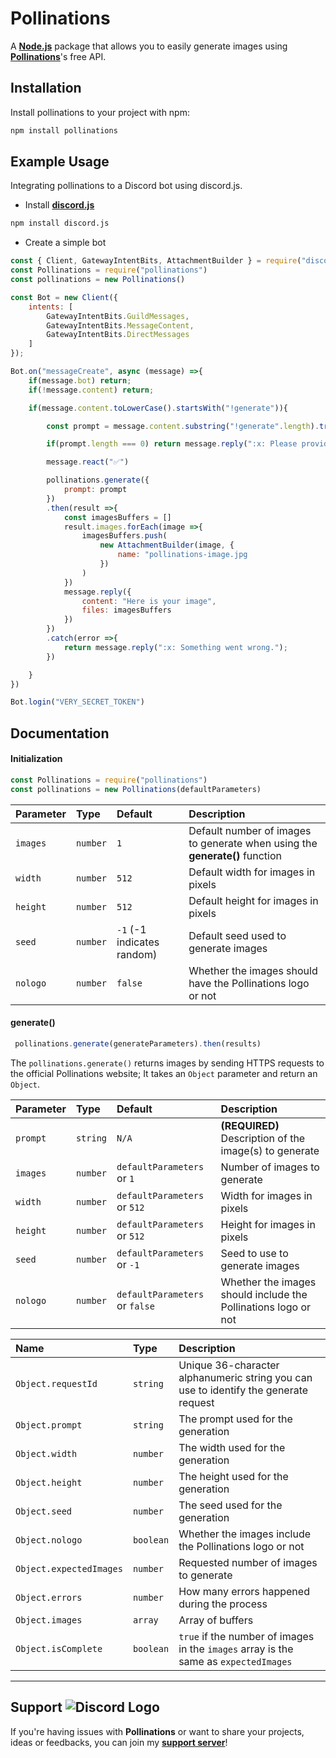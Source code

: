 # Pollinations
A [**Node.js**](https://nodejs.org/fr) package that allows you to easily generate images using [**Pollinations**](https://pollinations.ai/)'s free API.


## Installation

Install pollinations to your project with npm:

```bash
npm install pollinations
```
## Example Usage
Integrating pollinations to a Discord bot using discord.js.

- Install [**discord.js**](https://www.npmjs.com/package/discord.js)

```bash
npm install discord.js
```

- Create a simple bot

```js
const { Client, GatewayIntentBits, AttachmentBuilder } = require("discord.js");
const Pollinations = require("pollinations")
const pollinations = new Pollinations()

const Bot = new Client({
    intents: [
        GatewayIntentBits.GuildMessages,
        GatewayIntentBits.MessageContent,
        GatewayIntentBits.DirectMessages
    ]
});

Bot.on("messageCreate", async (message) =>{
    if(message.bot) return;
    if(!message.content) return;

    if(message.content.toLowerCase().startsWith("!generate")){

        const prompt = message.content.substring("!generate".length).trim();

        if(prompt.length === 0) return message.reply(":x: Please provide a prompt.");

        message.react("✅")

        pollinations.generate({
            prompt: prompt
        })
        .then(result =>{
            const imagesBuffers = []
            result.images.forEach(image =>{
                imagesBuffers.push(
                    new AttachmentBuilder(image, {
                        name: "pollinations-image.jpg
                    })
                )
            })
            message.reply({
                content: "Here is your image",
                files: imagesBuffers
            })
        })
        .catch(error =>{
            return message.reply(":x: Something went wrong.");
        })

    }
})

Bot.login("VERY_SECRET_TOKEN")

```
## Documentation

#### Initialization
```js
const Pollinations = require("pollinations")
const pollinations = new Pollinations(defaultParameters)
```

| Parameter | Type     | Default | Description                |
| :-------- | :------- | :------- | :------------------------- |
| `images` | `number` | `1` | Default number of images to generate when using the **generate()** function |
| `width` | `number` | `512` | Default width for images in pixels |
| `height` | `number` | `512` | Default height for images in pixels |
| `seed` | `number` | `-1` (-1 indicates random) | Default seed used to generate images |
| `nologo` | `number` | `false` | Whether the images should have the Pollinations logo or not |

#### generate()
```js
 pollinations.generate(generateParameters).then(results)
```

The `pollinations.generate()` returns images by sending HTTPS requests to the official Pollinations website; It takes an `Object` parameter and return an `Object`.

| Parameter | Type     | Default | Description                |
| :-------- | :------- | :------- | :------------------------- |
| `prompt` | `string` | `N/A` | **(REQUIRED)** Description of the image(s) to generate |
| `images` | `number` | `defaultParameters` or `1` | Number of images to generate |
| `width` | `number` | `defaultParameters` or `512` | Width for images in pixels |
| `height` | `number` | `defaultParameters` or `512` | Height for images in pixels |
| `seed` | `number` | `defaultParameters` or `-1` | Seed to use to generate images |
| `nologo` | `number` | `defaultParameters` or `false` | Whether the images should include the Pollinations logo or not |

| Name | Type     | Description                |
| :-------- | :------- | :------------------------- |
| `Object.requestId` | `string` | Unique 36-character alphanumeric string you can use to identify the generate request |
| `Object.prompt` | `string` | The prompt used for the generation |
| `Object.width` | `number` | The width used for the generation |
| `Object.height` | `number` | The height used for the generation |
| `Object.seed` | `number` | The seed used for the generation |
| `Object.nologo` | `boolean` | Whether the images include the Pollinations logo or not |
| `Object.expectedImages` | `number` | Requested number of images to generate |
| `Object.errors` | `number` | How many errors happened during the process |
| `Object.images` | `array` | Array of buffers |
| `Object.isComplete` | `boolean` | `true` if the number of images in the `images` array is the same as `expectedImages` |

---

## Support ![Discord Logo](https://i.imgur.com/0urAZl2.png)
If you're having issues with **Pollinations** or want to share your projects, ideas or feedbacks, you can join my [**support server**](https://discord.gg/ZKRPvhfZp9)!